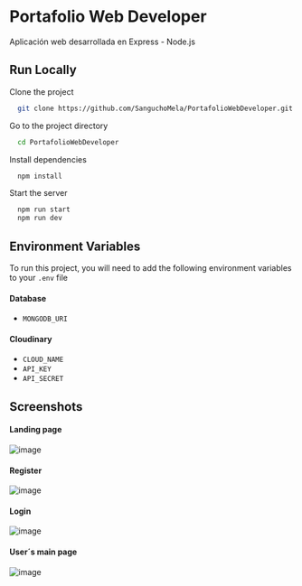 # Portafolio Web Developer 

Aplicación web desarrollada en Express - Node.js


## Run Locally

Clone the project

```bash
  git clone https://github.com/SanguchoMela/PortafolioWebDeveloper.git
```

Go to the project directory

```bash
  cd PortafolioWebDeveloper
```

Install dependencies

```bash
  npm install
```

Start the server

```bash
  npm run start
  npm run dev
```

## Environment Variables

To run this project, you will need to add the following environment variables to your `.env` file
#### Database
- `MONGODB_URI`

#### Cloudinary
- `CLOUD_NAME`
- `API_KEY`
- `API_SECRET`

## Screenshots
#### Landing page
![image](https://github.com/SanguchoMela/PortafolioWebDeveloper/assets/117743859/f304a42c-9f3b-4659-968e-e8b0ee867d0b)

#### Register
![image](https://github.com/SanguchoMela/PortafolioWebDeveloper/assets/117743859/9c868ce9-34bb-4124-91b9-1f85bbc56a96)

#### Login
![image](https://github.com/SanguchoMela/PortafolioWebDeveloper/assets/117743859/66e87fba-b55a-41af-bf76-cab546c5fbcb)

#### User´s main page
![image](https://github.com/SanguchoMela/PortafolioWebDeveloper/assets/117743859/42f77460-9e34-4681-b7c4-e33a443ee251)
